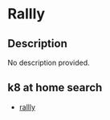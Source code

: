 # Rallly

## Description

No description provided.

## k8 at home search

- [rallly](https://nanne.dev/k8s-at-home-search/#/rallly)
